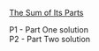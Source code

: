 [The Sum of Its Parts](https://adventofcode.com/2018/day/7)

P1 - Part One solution  
P2 - Part Two solution
